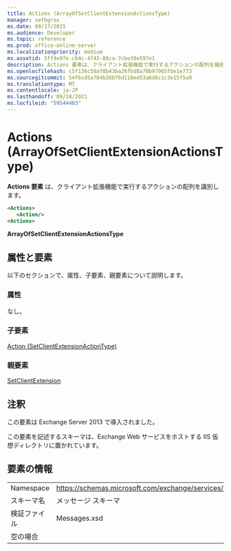 ```yaml
---
title: Actions (ArrayOfSetClientExtensionActionsType)
manager: sethgros
ms.date: 09/17/2015
ms.audience: Developer
ms.topic: reference
ms.prod: office-online-server
ms.localizationpriority: medium
ms.assetid: 5ff4e97e-c64c-4742-88ca-7cbe39e597e1
description: Actions 要素は、クライアント拡張機能で実行するアクションの配列を識別します。
ms.openlocfilehash: c5f136c58af0b43ba26fbd8a70b97965fbe1e773
ms.sourcegitcommit: 54f6cd5a704b36b76d110ee53a6d6c1c3e15f5a9
ms.translationtype: MT
ms.contentlocale: ja-JP
ms.lasthandoff: 09/24/2021
ms.locfileid: "59544403"
---
```

# <a name="actions-arrayofsetclientextensionactionstype"></a>Actions (ArrayOfSetClientExtensionActionsType)

**Actions 要素** は、クライアント拡張機能で実行するアクションの配列を識別します。 
  
```XML
<Actions>
   <Action/>
<Actions>
```

 **ArrayOfSetClientExtensionActionsType**
## <a name="attributes-and-elements"></a>属性と要素

以下のセクションで、属性、子要素、親要素について説明します。
  
### <a name="attributes"></a>属性

なし。
  
### <a name="child-elements"></a>子要素

[Action (SetClientExtensionActionType)](action-setclientextensionactiontype.md)
  
### <a name="parent-elements"></a>親要素

[SetClientExtension](setclientextension.md)
  
## <a name="remarks"></a>注釈

この要素は Exchange Server 2013 で導入されました。
  
この要素を記述するスキーマは、Exchange Web サービスをホストする IIS 仮想ディレクトリに置かれています。
  
## <a name="element-information"></a>要素の情報

|||
|:-----|:-----|
|Namespace  <br/> |https://schemas.microsoft.com/exchange/services/2006/messages  <br/> |
|スキーマ名  <br/> |メッセージ スキーマ  <br/> |
|検証ファイル  <br/> |Messages.xsd  <br/> |
|空の場合  <br/> ||
   

